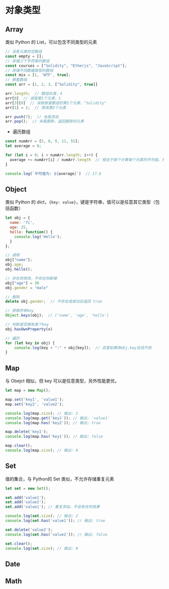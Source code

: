 # 对象类型

## Array

类似 Python 的 List，可以包含不同类型的元素

```js
// 没有元素的空数组
const empty = [];
// 存储三个字符串的数组
const courses = ["Solidity", "Etherjs", "JavaScript"];
// 存储不同数据类型的数组
const mix = [1, 'WTF', true];
// 嵌套数组
const arr = [1, 2, 3, ["Solidity", true]]

arr.length;  // 数组长度，4
arr[0]  // 读取第1个元素，1
arr[3][0]  // 读取嵌套数组的第1个元素，"Solidity"
arr[1] = 2;  // 修改第2个元素

arr.push(7);  // 末尾添加
arr.pop();  // 末尾删除，返回删除的元素
```

- 遍历数组

```js
const numArr = [5, 8, 9, 11, 55];
let average = 0;

for (let i = 0; i < numArr.length; i++) {
  average += numArr[i] / numArr.length  // 相当于挨个计算每个元素的平均值，然后累加
}

console.log(`平均值为: ${average}`)  // 17.6
```

## Object

类似 Python 的 dict，`{key: value}`，键是字符串，值可以是任意其它类型（包括函数）

```js
let obj = {
  name: '7c',
  age: 25,
  hello: function() {
    console.log('Hello');
  }
};

// 调用
obj["name"];
obj.age;
obj.hello();

// 存在则修改，不存在则新增
obj["age"] = 30
obj.gender = "male"

// 删除
delete obj.gender;  // 不存在或成功后返回 true
```

```js
// 获取所有key
Object.keys(obj);  // ['name', 'age', 'hello']

// 判断是否拥有某个key
obj.hasOwnProperty(x)

// 遍历
for (let key in obj) {
    console.log(key + ":" + obj[key]);  // 这里如果用obj.key会找不到
}
```

## Map

与 Obejct 相似，但 key 可以是任意类型，另外性能更优。

```js
let map = new Map();

map.set('key1', 'value1');
map.set('key2', 'value2');

console.log(map.size); // 输出: 2
console.log(map.get('key1')); // 输出: 'value1'
console.log(map.has('key2')); // 输出: true

map.delete('key1');
console.log(map.has('key1')); // 输出: false

map.clear();
console.log(map.size); // 输出: 0
```

## Set

值的集合，与 Python的 Set 类似，不允许存储重复元素

```js
let set = new Set();

set.add('value1');
set.add('value2');
set.add('value1'); // 重复添加，不会有任何效果

console.log(set.size); // 输出: 2
console.log(set.has('value1')); // 输出: true

set.delete('value2');
console.log(set.has('value2')); // 输出: false

set.clear();
console.log(set.size); // 输出: 0
```

## Date

## Math
